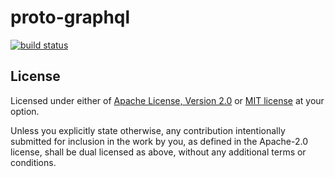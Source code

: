 # proto-graphql

[![build status](https://img.shields.io/github/workflow/status/wantedly/proto-graphql-rust/CI/master?style=flat-square&logo=github)](https://github.com/wantedly/proto-graphql-rust/actions)

## License

Licensed under either of [Apache License, Version 2.0](LICENSE-APACHE) or
[MIT license](LICENSE-MIT) at your option.

Unless you explicitly state otherwise, any contribution intentionally submitted
for inclusion in the work by you, as defined in the Apache-2.0 license, shall
be dual licensed as above, without any additional terms or conditions.
